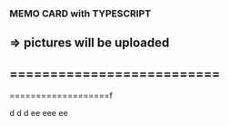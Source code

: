 ### MEMO CARD with TYPESCRIPT
=> pictures will be uploaded
--------------------------
==========================
-
===================f

d
d
d
ee
eee
ee
